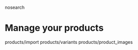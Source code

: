 nosearch  

# Manage your products

<div class="toctree" titlesonly="">

products/import products/variants products/product_images

</div>
